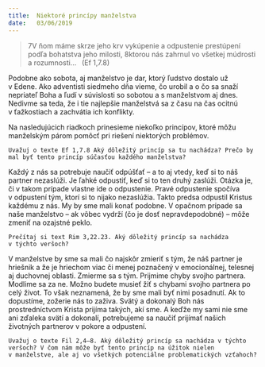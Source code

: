 ```yaml
---
title:  Niektoré princípy manželstva
date:   03/06/2019
---
```


> <p></p>
> 7V ňom máme skrze jeho krv vykúpenie a odpustenie prestúpení podľa bohatstva jeho milosti, 8ktorou nás zahrnul vo všetkej múdrosti a rozumnosti...  (Ef 1,7.8)

Podobne ako sobota, aj manželstvo je dar, ktorý ľudstvo dostalo už v Edene. Ako adventisti siedmeho dňa vieme, čo urobil a o čo sa snaží nepriateľ Boha a ľudí v súvislosti so sobotou a s manželstvom aj dnes. Nedivme sa teda, že i tie najlepšie manželstvá sa z času na čas ocitnú v ťažkostiach a zachvátia ich konflikty.

Na nasledujúcich riadkoch prinesieme niekoľko princípov, ktoré môžu manželským párom pomôcť pri riešení niektorých problémov.

`Uvažuj o texte Ef 1,7.8 Aký dôležitý princíp sa tu nachádza? Prečo by mal byť tento princíp súčasťou každého manželstva?`

Každý z nás sa potrebuje naučiť odpúšťať – a to aj vtedy, keď si to náš partner nezaslúži. Je ľahké odpustiť, keď si to ten druhý zaslúži. Otázka je, či v takom prípade vlastne ide o odpustenie. Pravé odpustenie spočíva v odpustení tým, ktorí si to nijako nezaslúžia. Takto predsa odpustil Kristus každému z nás. My by sme mali konať podobne. V opačnom prípade sa naše manželstvo – ak vôbec vydrží (čo je dosť nepravdepodobné) – môže zmeniť na ozajstné peklo.

`Prečítaj si text Rim 3,22.23. Aký dôležitý princíp sa nachádza v týchto veršoch?`

V manželstve by sme sa mali čo najskôr zmieriť s tým, že náš partner je hriešnik a že je hriechom viac či menej poznačený v emocionálnej, telesnej aj duchovnej oblasti. Zmierme sa s tým. Prijmime chyby svojho partnera. Modlime sa za ne. Možno budete musieť žiť s chybami svojho partnera po celý život. To však neznamená, že by sme mali byť nimi posadnutí. Ak to dopustíme, zožerie nás to zaživa. Svätý a dokonalý Boh nás prostredníctvom Krista prijíma takých, akí sme. A keďže my sami nie sme ani zďaleka svätí a dokonalí, potrebujeme sa naučiť prijímať našich životných partnerov v pokore a odpustení.

`Uvažuj o texte Fil 2,4–8. Aký dôležitý princíp sa nachádza v týchto veršoch? V čom nám môže byť tento princíp na úžitok nielen v manželstve, ale aj vo všetkých potenciálne problematických vzťahoch?`